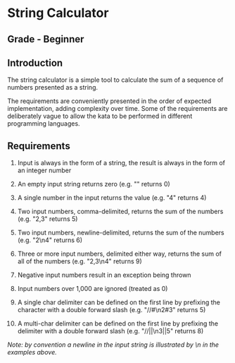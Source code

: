 # String Calculator

## Grade - Beginner

## Introduction
The string calculator is a simple tool to calculate the sum of a sequence of
numbers presented as a string.

The requirements are conveniently presented in the order of expected
implementation, adding complexity over time. Some of the requirements are
deliberately vague to allow the kata to be performed in different programming
languages.

## Requirements

1. Input is always in the form of a string, the result is always in the form of
an integer number

2. An empty input string returns zero (e.g. "" returns 0)

3. A single number in the input returns the value (e.g. "4" returns 4)

4. Two input numbers, comma-delimited, returns the sum of the numbers (e.g. "2,3" returns 5)

5. Two input numbers, newline-delimited, returns the sum of the numbers (e.g. "2\n4" returns 6)

6. Three or more input numbers, delimited either way, returns the sum of all of the numbers (e.g. "2,3\n4" returns 9)

7. Negative input numbers result in an exception being thrown

8. Input numbers over 1,000 are ignored (treated as 0)

9. A single char delimiter can be defined on the first line by prefixing the
character with a double forward slash (e.g. "//#\n2#3" returns 5)

10. A multi-char delimiter can be defined on the first line by prefixing the
delimiter with a double forward slash (e.g. "//||\n3||5" returns 8)

_Note: by convention a newline in the input string is illustrated by \n in the
examples above._
